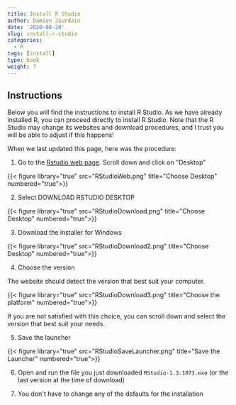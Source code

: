 ```yaml
---
title: Install R Studio
author: Damien Jourdain
date: '2020-08-20'
slug: install-r-studio
categories:
  - R
tags: [install]
type: book
weight: 7
---
```



## Instructions 

Below you will find the instructions to install R Studio. As we have already installed R, you can proceed directly to install R Studio. Note that the R Studio may change its websites and download procedures, and I trust you will be able to adjust if this happens!

When we last updated this page, here was the procedure:

1. Go to the [Rstudio web page](https://www.rstudio.com/products/rstudio/). Scroll down and click on "Desktop"

{{< figure library="true" src="RStudioWeb.png" title="Choose Desktop" numbered="true">}}

2. Select DOWNLOAD RSTUDIO DESKTOP

{{< figure library="true" src="RStudioDownload.png" title="Choose Desktop" numbered="true">}}


3. Download the installer for Windows 

{{< figure library="true" src="RStudioDownload2.png" title="Choose Desktop" numbered="true">}}

4. Choose the version

The website should detect the version that best suit your computer. 

{{< figure library="true" src="RStudioDownload3.png" title="Choose the platform" numbered="true">}}

If you are not satisfied with this choice, you can scroll down and select the version that best suit your needs.

5. Save the launcher

{{< figure library="true" src="RStudioSaveLauncher.png" title="Save the Launcher" numbered="true">}}



6. Open and run the file you just downloaded `RStudio-1.3.1073.exe` (or the last version at the time of download)

7. You don't have to change any of the defaults for the installation



